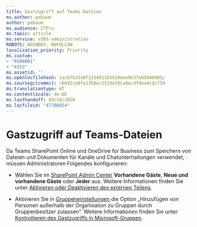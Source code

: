 ```yaml
---
title: Gastzugriff auf Teams-Dateien
ms.author: pebaum
author: pebaum
ms.audience: ITPro
ms.topic: article
ms.service: o365-administration
ROBOTS: NOINDEX, NOFOLLOW
localization_priority: Priority
ms.custom:
- "6500001"
- "4353"
ms.assetid: ''
ms.openlocfilehash: 1acb7b2510f2134911b5429eee9637e95848d05c
ms.sourcegitcommit: c6692ce0fa1358ec3529e59ca0ecdfdea4cdc759
ms.translationtype: HT
ms.contentlocale: de-DE
ms.lasthandoff: 09/14/2020
ms.locfileid: "47706054"
---
```

# <a name="guest-access-to-teams-files"></a>Gastzugriff auf Teams-Dateien

Da Teams SharePoint Online und OneDrive for Business zum Speichern von Dateien und Dokumenten für Kanäle und Chatunterhaltungen verwendet, müssen Administratoren Folgendes konfigurieren:

- Wählen Sie im [SharePoint Admin Center](https://admin.microsoft.com/sharepoint?page=sharing&modern=true) **Vorhandene Gäste**, **Neue und vorhandene Gäste** oder **Jeder** aus. Weitere Informationen finden Sie unter [Aktivieren oder Deaktivieren des externen Teilens](https://docs.microsoft.com/sharepoint/turn-external-sharing-on-or-off).

- Aktivieren Sie in [Gruppeneinstellungen](https://admin.microsoft.com/Adminportal/Home?source=applauncher#/SettingsMultiPivot/:/Settings/L1/O365Groups) die Option „Hinzufügen von Personen außerhalb der Organisation zu Gruppen durch Gruppenbesitzer zulassen“. Weitere Informationen finden Sie unter [Kontrollieren des Gastzugriffs in Microsoft-Gruppen](https://docs.microsoft.com/microsoftteams/teams-dependencies#control-guest-access-in-office-365-groups).
